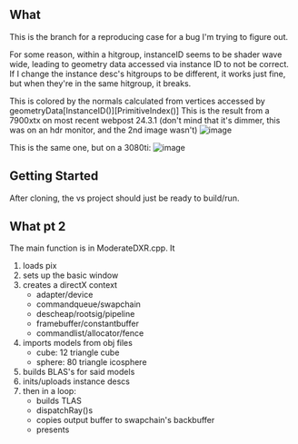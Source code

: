 ## What

This is the branch for a reproducing case for a bug I'm trying to figure out.

For some reason, within a hitgroup, instanceID seems to be shader wave wide, leading to geometry data accessed via instance ID to not be correct. If I change the instance desc's hitgroups to be different, it works just fine, but when they're in the same hitgroup, it breaks.

This is colored by the normals calculated from vertices accessed by geometryData\[InstanceID()\]\[PrimitiveIndex()\]
This is the result from a 7900xtx on most recent webpost 24.3.1
(don't mind that it's dimmer, this was on an hdr monitor, and the 2nd image wasn't)
![image](https://github.com/noahwhygodwhy/ModerateDXR/assets/9063267/9f300b8a-bcc3-43db-bc54-93982f9fef81)

This is the same one, but on a 3080ti:
![image](https://github.com/noahwhygodwhy/ModerateDXR/assets/9063267/3cb60969-b882-47cd-86b1-de70455cde70)


## Getting Started

After cloning, the vs project should just be ready to build/run.

## What pt 2

The main function is in ModerateDXR.cpp. It 
1. loads pix
2. sets up the basic window
3. creates a directX context
    - adapter/device
    - commandqueue/swapchain
    - descheap/rootsig/pipeline
    - framebuffer/constantbuffer
    - commandlist/allocator/fence
5. imports models from obj files
    - cube:   12 triangle cube
    - sphere: 80 triangle icosphere
7. builds BLAS's for said models
8. inits/uploads instance descs
10. then in a loop:
    - builds TLAS
    - dispatchRay()s
    - copies output buffer to swapchain's backbuffer
    - presents 
